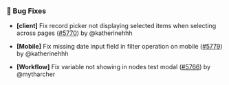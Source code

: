 ### 🐛 Bug Fixes

- **[client]** Fix  record picker not displaying selected items when selecting across pages ([#5770](https://github.com/nocobase/nocobase/pull/5770)) by @katherinehhh

- **[Mobile]** Fix missing date input field in filter operation on mobile ([#5779](https://github.com/nocobase/nocobase/pull/5779)) by @katherinehhh

- **[Workflow]** Fix variable not showing in nodes test modal ([#5766](https://github.com/nocobase/nocobase/pull/5766)) by @mytharcher

